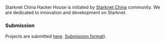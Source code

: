 Starknet China Hacker House is initiated by [Starknet China](https://x.com/Starknet_ZH) community. We are dedicated to innovation and devekopment on Starknet.


### Submission
Projects are submitted [here](https://github.com/Starknet-ZH/Starknet-China-Hacker-House-2014/tree/main/Submissions).
[Submission format](https://github.com/Starknet-ZH/Starknet-China-Hacker-House-2014/blob/main/Submissions/Submission%20format)).

